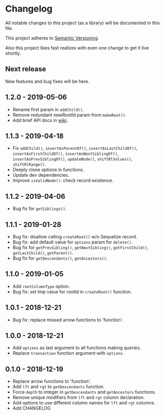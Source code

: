 # Changelog
All notable changes to this project (as a library) will be documented in this file.

This project adheres to [Semantic Versioning](https://semver.org/spec/v2.0.0.html).

Also this project likes fast realizes with even one change to get it live shortly.

## Next release
New features and bug fixes will be here.

## 1.2.0 - 2019-05-06
- Rename first param in `addChild()`.
- Remove redundant newRootId param from `makeRoot()`.
- Add brief API docs in [wiki](https://github.com/fremail/sequelize-nested-set/wiki).

## 1.1.3 - 2019-04-18
- Fix `addChild()`, `insertAsParentOf()`, `insertAsLastChildOf()`, `insertAsFirstChildOf()`, `insertAsNextSiblingOf()`, `insertAsPrevSiblingOf()`, `updateNode()`, `shiftRlValues()`, `shiftRlRange()`.
- Deeply clone options in functions.
- Update dev dependencies.
- Improve `isValidNode()`: check record existence.

## 1.1.2 - 2019-04-06
- Bug fix for `getSiblings()`.

## 1.1.1 - 2019-01-28
- Bug fix: disallow calling `createRoot()` w/o Sequelize record.
- Bug fix: add default value for `options` param for `delete()`.
- Bug fix for `getPrevSibling()`, `getNextSibling()`, `getFirstChild()`, `getLastChild()`, `getParent()`.
- Bug fix for `getDescendants()`, `getAncestors()`.

## 1.1.0 - 2019-01-05
- Add `rootColumnType` option.
- Bug fix: set tmp value for rootId in `createRoot()` function.

## 1.0.1 - 2018-12-21
- Bug fix: replace missed arrow functions to 'function'.

## 1.0.0 - 2018-12-21
- Add `options` as last argument to all functions making queries.
- Replace `transaction` function argument with `options`.

## 0.1.0 - 2018-12-19
- Replace arrow functions to 'function'.
- Add `lft` and `rgt` to `getDescendants` function.
- Force `depth` to integer in `getDescendants` and `getAncestors` functions.
- Remove unique modifiers from `lft` and `rgt` column declaration.
- Add options to use different column names for `lft` and `rgt` columns.
- Add CHANGELOG
